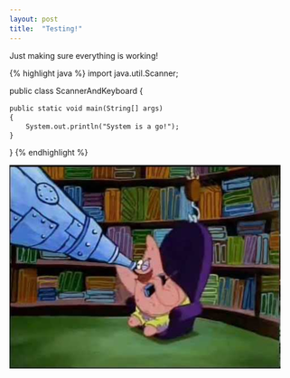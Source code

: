 ```yaml
---
layout: post
title:  "Testing!"
---
```

Just making sure everything is working!

{% highlight java %}
import java.util.Scanner;

public class ScannerAndKeyboard
{

	public static void main(String[] args)
	{	
		System.out.println("System is a go!");
	}
}
{% endhighlight %}

![Testing](/img/testing.jpg)